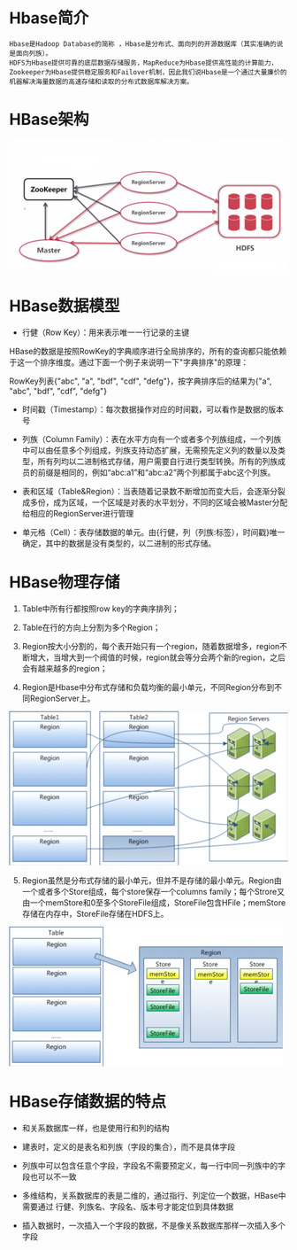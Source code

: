 # Hbase简介
```
Hbase是Hadoop Database的简称 ，Hbase是分布式、面向列的开源数据库（其实准确的说是面向列族）。
HDFS为Hbase提供可靠的底层数据存储服务，MapReduce为Hbase提供高性能的计算能力，Zookeeper为Hbase提供稳定服务和Failover机制，因此我们说Hbase是一个通过大量廉价的机器解决海量数据的高速存储和读取的分布式数据库解决方案。
```

# HBase架构

![](images/hbase-1.png)

# HBase数据模型

- 行健（Row Key）：用来表示唯一一行记录的主键

HBase的数据是按照RowKey的字典顺序进行全局排序的，所有的查询都只能依赖于这一个排序维度。通过下面一个例子来说明一下"字典排序"的原理：

RowKey列表{"abc", "a", "bdf", "cdf", "defg"}，按字典排序后的结果为{"a", "abc", "bdf", "cdf", "defg"}

- 时间戳（Timestamp）：每次数据操作对应的时间戳，可以看作是数据的版本号

- 列族（Column Family）：表在水平方向有一个或者多个列族组成，一个列族中可以由任意多个列组成，列族支持动态扩展，无需预先定义列的数量以及类型，所有列均以二进制格式存储，用户需要自行进行类型转换。所有的列族成员的前缀是相同的，例如“abc:a1”和“abc:a2”两个列都属于abc这个列族。

- 表和区域（Table&Region）：当表随着记录数不断增加而变大后，会逐渐分裂成多份，成为区域，一个区域是对表的水平划分，不同的区域会被Master分配给相应的RegionServer进行管理

- 单元格（Cell）：表存储数据的单元。由{行健，列（列族:标签），时间戳}唯一确定，其中的数据是没有类型的，以二进制的形式存储。

# HBase物理存储

1. Table中所有行都按照row key的字典序排列；

2. Table在行的方向上分割为多个Region；

3. Region按大小分割的，每个表开始只有一个region，随着数据增多，region不断增大，当增大到一个阀值的时候，region就会等分会两个新的region，之后会有越来越多的region；

4. Region是Hbase中分布式存储和负载均衡的最小单元，不同Region分布到不同RegionServer上。 

![](images/hbase-2.png)

5. Region虽然是分布式存储的最小单元，但并不是存储的最小单元。Region由一个或者多个Store组成，每个store保存一个columns family；每个Strore又由一个memStore和0至多个StoreFile组成，StoreFile包含HFile；memStore存储在内存中，StoreFile存储在HDFS上。 

![](images/hbase-3.png)

# HBase存储数据的特点

- 和关系数据库一样，也是使用行和列的结构

- 建表时，定义的是表名和列族（字段的集合），而不是具体字段

- 列族中可以包含任意个字段，字段名不需要预定义，每一行中同一列族中的字段也可以不一致

- 多维结构，关系数据库的表是二维的，通过指行、列定位一个数据，HBase中需要通过 行健、列族名、字段名、版本号才能定位到具体数据

- 插入数据时，一次插入一个字段的数据，不是像关系数据库那样一次插入多个字段
